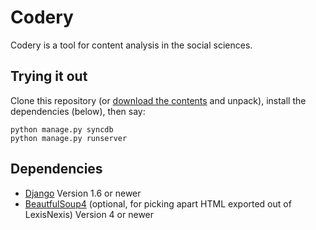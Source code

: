 # Codery

Codery is a tool for content analysis in the social sciences.

## Trying it out

Clone this repository (or [download the
contents](https://github.com/inducer/codery/archive/master.zip) and unpack),
install the dependencies (below), then say:

```
python manage.py syncdb
python manage.py runserver
```

## Dependencies

* [Django](http://djangoproject.com)  Version 1.6 or newer
* [BeautfulSoup4](http://pypi.python.org/pypi/BeautfulSoup4) (optional, for picking apart
  HTML exported out of LexisNexis) Version 4 or newer
